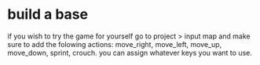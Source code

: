 # build a base
 if you wish to try the game for yourself go to project > input map and make sure to add the folowing actions:
move_right,
move_left,
move_up,
move_down,
sprint,
crouch.
you can assign whatever keys you want to use. 
